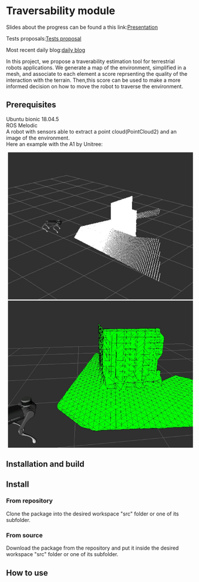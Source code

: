 # Traversability module

Slides about the progress can be found a this link:[Presentation](https://docs.google.com/presentation/d/1IzZQCZ4Ff9xYqcYKMeu7aDGVHrLui4tw1DsX4bYEIEQ/edit#slide=id.gcbf566e7df_0_22)  

Tests proposals:[Tests proposal](https://docs.google.com/document/d/19t6lqIYv3lSkReAvJaZ01SKq4jNnmWKGdu48yfn8TtM/edit?usp=sharing)  

Most recent daily blog:[daily blog](https://gitlab.com/Matt98x/Traversability_module/-/blob/main/daily-blogs/April.md)

In this project, we propose a traverability estimation tool for terrestrial robots applications. We generate a map of the environment, simplified in a mesh, and associate to each element a score reprsenting the quality of the interaction with the terrain. Then,this score can be used to make a more informed decision on how to move the robot to traverse the environment.

## Prerequisites

Ubuntu bionic 18.04.5  
ROS Melodic  
A robot with sensors able to extract a point cloud(PointCloud2) and an image of the environment.  
Here an example with the A1 by Unitree:  

<img src="Media_folder/PointCloud.JPG" height="400" hspace="5"/> <img src="Media_folder/MeshPrecision.JPG" height="400" hspace="5"/>


## Installation and build

## Install 
### From repository
Clone the package into the desired workspace "src" folder or one of its subfolder.
### From source
Download the package from the repository and put it inside the desired workspace "src" folder or one of its subfolder.





## How to use



